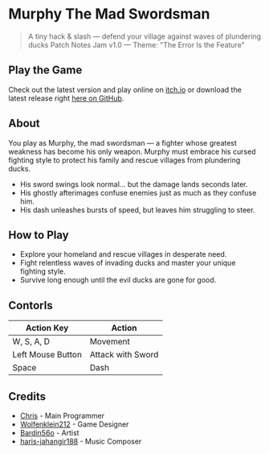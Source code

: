 # Murphy The Mad Swordsman

> A tiny hack & slash — defend your village against waves of plundering ducks
> Patch Notes Jam v1.0 — Theme: "The Error Is the Feature" 


## Play the Game

Check out the latest version and play online on [itch.io](https://chris-gw.itch.io/patch-notes-v10-jam-game) or download the latest release right [here on GitHub](https://github.com/Chris-GW/patch-notes-v1.0-jam/releases/latest).


## About

You play as Murphy, the mad swordsman — a fighter whose greatest weakness has become his only weapon. Murphy must embrace his cursed fighting style to protect his family and rescue villages from plundering ducks.

- His sword swings look normal… but the damage lands seconds later.
- His ghostly afterimages confuse enemies just as much as they confuse him.
- His dash unleashes bursts of speed, but leaves him struggling to steer.


## How to Play

- Explore your homeland and rescue villages in desperate need.
- Fight relentless waves of invading ducks and master your unique fighting style.
- Survive long enough until the evil ducks are gone for good.


## Contorls

| Action Key        | Action            |
|-------------------|-------------------|
| W, S, A, D        | Movement          |
| Left Mouse Button | Attack with Sword |
| Space             | Dash              |


## Credits

- [Chris](https://chris-gw.itch.io/) - Main Programmer
- [Wolfenklein212](https://wolfenklein212.itch.io/) - Game Designer
- [Bardin56o](https://bardin56o.itch.io/) - Artist
- [haris-jahangir188](https://haris-jahangir188.itch.io/) - Music Composer
